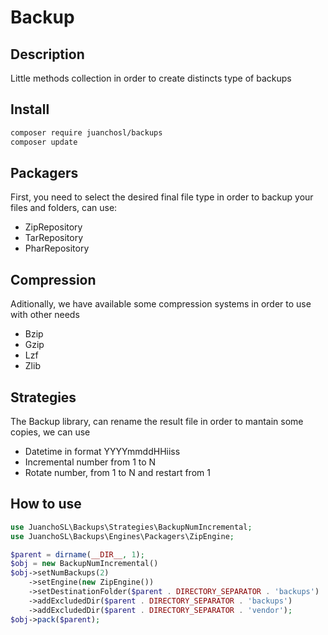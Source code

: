 # Backup

## Description

Little methods collection in order to create distincts type of backups

## Install
```bash
composer require juanchosl/backups
composer update
```

## Packagers

First, you need to select the desired final file type in order to backup your files and folders, can use:

- ZipRepository
- TarRepository
- PharRepository

## Compression

Aditionally, we have available some compression systems in order to use with other needs

- Bzip
- Gzip
- Lzf
- Zlib

## Strategies

The Backup library, can rename the result file in order to mantain some copies, we can use

- Datetime in format YYYYmmddHHiiss
- Incremental number from 1 to N
- Rotate number, from 1 to N and restart from 1


## How to use

```php
use JuanchoSL\Backups\Strategies\BackupNumIncremental;
use JuanchoSL\Backups\Engines\Packagers\ZipEngine;

$parent = dirname(__DIR__, 1);
$obj = new BackupNumIncremental()
$obj->setNumBackups(2)
    ->setEngine(new ZipEngine())
    ->setDestinationFolder($parent . DIRECTORY_SEPARATOR . 'backups')
    ->addExcludedDir($parent . DIRECTORY_SEPARATOR . 'backups')
    ->addExcludedDir($parent . DIRECTORY_SEPARATOR . 'vendor');
$obj->pack($parent);
```